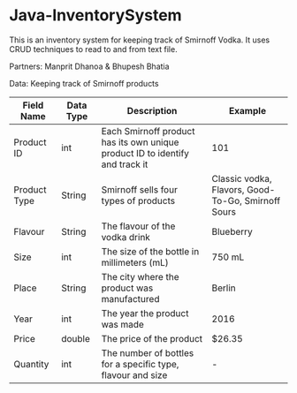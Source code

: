 # Java-InventorySystem
This is an inventory system for keeping track of Smirnoff Vodka. It uses CRUD techniques to read to and from text file.


Partners: Manprit Dhanoa & Bhupesh Bhatia


Data: Keeping track of Smirnoff products

|Field Name	 |	Data Type	|	Description																	    |	Example												|
|------------|--------------|-----------------------------------------------------------------------------------|-------------------------------------------------------|
|Product ID	 |	int			|	Each Smirnoff product has its own unique product ID to identify and track it	|	101													|
|Product Type|	String		|	Smirnoff sells four types of products											|	Classic vodka, Flavors, Good-To-Go, Smirnoff Sours	|
|Flavour	 |	String		|	The flavour of the vodka drink													|	Blueberry											|
|Size		 |	int			|	The size of the bottle in millimeters (mL)										|	750 mL												|	
|Place		 |	String		|	The city where the product was manufactured										|	Berlin												|	
|Year		 |	int			|	The year the product was made													|	2016												|
|Price		 |	double		|	The price of the product														|	$26.35												|		
|Quantity	 |	int			|	The number of bottles for a specific type, flavour and size						|	-													|
